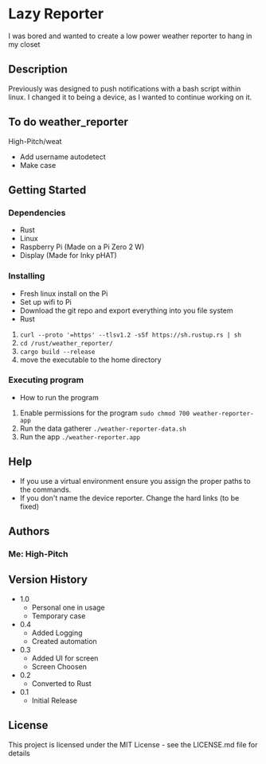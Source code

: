 # Lazy Reporter

I was bored and wanted to create a low power weather reporter to hang in my closet

## Description

Previously was designed to push notifications with a bash script within linux. I changed it to being a device, as I wanted to continue working on it.

## To do weather_reporter
High-Pitch/weat
 * Add username autodetect
 * Make case

## Getting Started

### Dependencies

* Rust
* Linux
* Raspberry Pi (Made on a Pi Zero 2 W)
* Display (Made for Inky pHAT)

### Installing

* Fresh linux install on the Pi
* Set up wifi to Pi
* Download the git repo and export everything into you file system 
* Rust
1. ```curl --proto '=https' --tlsv1.2 -sSf https://sh.rustup.rs | sh ```
2. ```cd /rust/weather_reporter/```
3. ```cargo build --release```
4. move the executable to the home directory

### Executing program

* How to run the program
1. Enable permissions for the program
```sudo chmod 700 weather-reporter-app```
2. Run the data gatherer
```./weather-reporter-data.sh```
3. Run the app
```./weather-reporter.app```

## Help

* If you use a virtual environment ensure you assign the proper paths to the commands.
* If you don't name the device reporter. Change the hard links (to be fixed)

## Authors

### Me: High-Pitch

## Version History
* 1.0
    * Personal one in usage
    * Temporary case
* 0.4
    * Added Logging
    * Created automation
* 0.3
    * Added UI for screen
    * Screen Choosen
* 0.2
    * Converted to Rust
* 0.1
    * Initial Release

## License

This project is licensed under the MIT License - see the LICENSE.md file for details

